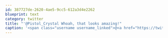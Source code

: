 ```yaml
---
id: 387727de-2620-4ae5-9cc5-612a3d4e2262
blueprint: text
category: twitter
title: "'@Pistol_Crystal Whoah, that looks amazing!"
caption: '<span class="username username_linked">@<a href="https://twitter.com/Pistol_Crystal" title="Crystal">Pistol_Crystal</a></span> Whoah, that looks amazing!'
---
```

